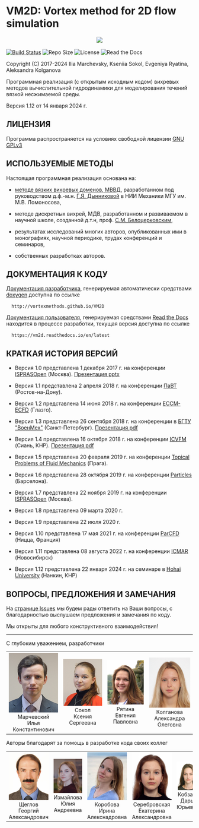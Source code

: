 VM2D: Vortex method for 2D flow simulation
==========================================

<p align="center"><img src="https://vortexmethods.github.io/VM2D/LOGO.png"></p>

[![Build Status](https://img.shields.io/travis/vortexmethods/VM2D.svg)](http://travis-ci.org/vortexmethods/VM2D)
![Repo Size](https://img.shields.io/github/repo-size/vortexmethods/VM2D.svg)
![License](https://img.shields.io/github/license/vortexmethods/VM2D.svg)
![Read the Docs](https://img.shields.io/readthedocs/vm2d)


Copyright (C) 2017-2024 Ilia Marchevsky, Kseniia Sokol, Evgeniya Ryatina, Aleksandra Kolganova

Программная реализация (с открытым исходным кодом) вихревых методов вычислительной гидродинамики для моделирования течений вязкой несжимаемой среды. 

Версия 1.12 от 14 января 2024 г.

ЛИЦЕНЗИЯ
--------

Программа распространяется на условиях свободной лицензии [GNU GPLv3](https://www.gnu.org/licenses/gpl.txt)
   
   
ИСПОЛЬЗУЕМЫЕ МЕТОДЫ
-------------------
   
Настоящая программная реализация основана на: 

* [методе вязких вихревых доменов, МВВД](http://en.wikipedia.org/wiki/Viscous_vortex_domains_method), разработанном под руководством д.ф.-м.н. [Г.Я. Дынниковой](https://ru.wikipedia.org/wiki/Дынникова,_Галина_Яковлевна) в НИИ Механики МГУ им. М.В. Ломоносова,

* методе дискретных вихрей, МДВ, разработанном и развиваемом в научной школе, созданной д.т.н, проф. [С.М. Белоцерковским](https://ru.wikipedia.org/wiki/Белоцерковский,_Сергей_Михайлович),
	 
* результатах исследований многих авторов, опубликованных ими в монографиях, научной периодике, трудах конференций и семинаров,
	 
* собственных разработках авторов.


ДОКУМЕНТАЦИЯ К КОДУ
-------------------

[Документация разработчика](http://vortexmethods.github.io/VM2D), генерируемая автоматически средствами [doxygen](http://www.doxygen.org) доступна по ссылке

      http://vortexmethods.github.io/VM2D
  
[Документация пользователя](https://vm2d.readthedocs.io/ru/latest), генерируемая средствами [Read the Docs](https://readthedocs.org) находится в процессе разработки, текущая версия доступна по ссылке

      https://vm2d.readthedocs.io/en/latest

КРАТКАЯ ИСТОРИЯ ВЕРСИЙ
----------------------

* Версия 1.0 представлена 1 декабря 2017 г. на конференции [ISPRASOpen](http://www.ispras.ru/reports/opencloudconf-2017.php) (Москва). [Презентация pptx](https://github.com/vortexmethods/PresentationVM2D/blob/master/Presentation-1.0.pptx)

* Версия 1.1 представлена 2 апреля 2018 г. на конференции [ПаВТ](http://agora.guru.ru/display.php?conf=pavt2018) (Ростов-на-Дону). 

* Версия 1.2 представлена 14 июня 2018 г. на конференции [ECCM-ECFD](http://www.eccm-ecfd2018.org/frontal/introduction.asp) (Глазго). 

* Версия 1.3 представлена 26 сентября 2018 г. на конференции в [БГТУ "ВоенМех"](https://www.voenmeh.ru/science/conferences/gasjets) (Санкт-Петербург). [Презентация pdf](https://github.com/vortexmethods/PresentationVM2D/blob/master/Presentation-1.3.pdf)

* Версия 1.4 представлена 16 октября 2018 г. на конференции [ICVFM](http://icvfm2018.xjtu.edu.cn/) (Сиань, КНР). [Презентация pdf](https://github.com/vortexmethods/PresentationVM2D/blob/master/Presentation-1.4.pdf)

* Версия 1.5 представлена 20 февраля 2019 г. на конференции [Topical Problems of Fluid Mechanics](http://www.it.cas.cz/fm/) (Прага). 

* Версия 1.6 представлена 28 октября 2019 г. на конференции [Particles](https://congress.cimne.com/particles2019/) (Барселона). 

* Версия 1.7 представлена 22 ноября 2019 г. на конференции [ISPRASOpen](https://www.isprasopen.ru/) (Москва). 

* Версия 1.8 представлена 09 марта 2020 г. 

* Версия 1.9 представлена 22 июля 2020 г. 

* Версия 1.10 представлена 17 мая 2021 г. на конференции [ParCFD](https://parcfd2020.sciencesconf.org/) (Ницца, Франция) 

* Версия 1.11 представлена 08 августа 2022 г. на конференции [ICMAR](http://conf.nsc.ru/icmar2022/) (Новосибирск) 

* Версия 1.12 представлена 22 января 2024 г. на семинаре в [Hohai University](https://en.hhu.edu.cn/) (Нанкин, КНР) 


ВОПРОСЫ, ПРЕДЛОЖЕНИЯ И ЗАМЕЧАНИЯ
--------------------------------

На [странице Issues](https://github.com/vortexmethods/VM2D/issues) мы будем рады ответить на Ваши вопросы, с благодарностью выслушаем предложения и замечания по коду.

Мы открыты для любого конструктивного взаимодействия!


---
С глубоким уважением,
разработчики


<table width="500" border="0" cellpadding="5">
<tr>
<td align="center" valign="center" width="200">
<img src="docs/_static/authors/Marchevsky.jpg" alt="Марчевский И.К."/>
<br />
Марчевский
<br />
Илья
<br />
Константинович
</td>
<td align="center" valign="center" width="200">
<img src="docs/_static/authors/Sokol.jpg" alt="Сокол К.С."/>
<br />
Сокол
<br />
Ксения<br />
Сергеевна
</td>
<td align="center" valign="center" width="200">
<img src="docs/_static/authors/Ryatina.jpg" alt="Рятина Е.П."/>
<br />
Рятина
<br />
Евгения
<br />
Павловна
</td>
<td align="center" valign="center" width="200">
<img src="docs/_static/authors/Kolganova.jpg" alt="Колганова А.О."/>
<br />
Колганова
<br />
Александра
<br />
Олеговна
</td>
</tr>
</table>


Авторы благодарят за помощь в разработке кода своих коллег


<table width="500" border="0" cellpadding="5">

<tr>
</td>
<td align="center" valign="center" width="160">
<img src="docs/_static/authors/Shcheglov.jpg" alt="Щеглов Г.А."/>
<br />
Щеглов
<br />
Георгий
<br />
Александрович
</td>
<td align="center" valign="center" width="160">
<img src="docs/_static/authors/Izmailova.jpg" alt="Измайлова Ю.А."/>
<br />
Измайлова
<br />
Юлия
<br />
Андреевна
</td>
<td align="center" valign="center" width="160">
<img src="docs/_static/authors/Soldatova.jpg" alt="Коробова И.А."/>
<br />
Коробова
<br />
Ирина
<br />
Алекснадровна
</td>
<td align="center" valign="center" width="160">
<img src="docs/_static/authors/Serebrovskaya.jpg" alt="Серебровская Е.А."/>
<br />
Серебровская
<br />
Екатерина
<br />
Александровна
</td>
<td align="center" valign="center" width="160">
<img src="docs/_static/authors/Kobzar.jpg" alt="Кобзарь Д.Ю."/>
<br />
Кобзарь
<br />
Дарья
<br />
Юрьевна
</tr>
</table>





